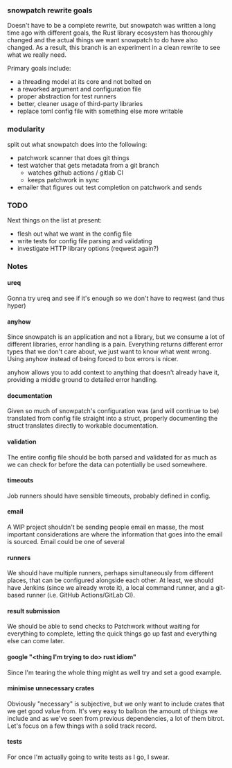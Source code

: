 ### snowpatch rewrite goals

Doesn't have to be a complete rewrite, but snowpatch was written a long time ago with different goals, the Rust library ecosystem has thoroughly changed and the actual things we want snowpatch to do have also changed.  As a result, this branch is an experiment in a clean rewrite to see what we really need.

Primary goals include:

- a threading model at its core and not bolted on
- a reworked argument and configuration file
- proper abstraction for test runners
- better, cleaner usage of third-party libraries
- replace toml config file with something else more writable

### modularity

split out what snowpatch does into the following:

- patchwork scanner that does git things
- test watcher that gets metadata from a git branch
  - watches github actions / gitlab CI
  - keeps patchwork in sync
- emailer that figures out test completion on patchwork and sends

### TODO

Next things on the list at present:

- flesh out what we want in the config file
- write tests for config file parsing and validating
- investigate HTTP library options (reqwest again?)

### Notes
#### ureq

Gonna try ureq and see if it's enough so we don't have to reqwest (and thus hyper)

#### anyhow

Since snowpatch is an application and not a library, but we consume a lot of different libraries, error handling is a pain.  Everything returns different error types that we don't care about, we just want to know what went wrong.  Using anyhow instead of being forced to box errors is nicer.

anyhow allows you to add context to anything that doesn't already have it, providing a middle ground to detailed error handling.

#### documentation

Given so much of snowpatch's configuration was (and will continue to be) translated from config file straight into a struct, properly documenting the struct translates directly to workable documentation.

#### validation

The entire config file should be both parsed and validated for as much as we can check for before the data can potentially be used somewhere.

#### timeouts

Job runners should have sensible timeouts, probably defined in config.

#### email

A WIP project shouldn't be sending people email en masse, the most important considerations are where the information that goes into the email is sourced.  Email could be one of several

#### runners

We should have multiple runners, perhaps simultaneously from different places, that can be configured alongside each other.  At least, we should have Jenkins (since we already wrote it), a local command runner, and a git-based runner (i.e. GitHub Actions/GitLab CI).

#### result submission

We should be able to send checks to Patchwork without waiting for everything to complete, letting the quick things go up fast and everything else can come later.

#### google "<thing I'm trying to do> rust idiom"

Since I'm tearing the whole thing might as well try and set a good example.

#### minimise unnecessary crates

Obviously "necessary" is subjective, but we only want to include crates that we get good value from.  It's very easy to balloon the amount of things we include and as we've seen from previous dependencies, a lot of them bitrot.  Let's focus on a few things with a solid track record.

#### tests

For once I'm actually going to write tests as I go, I swear.
